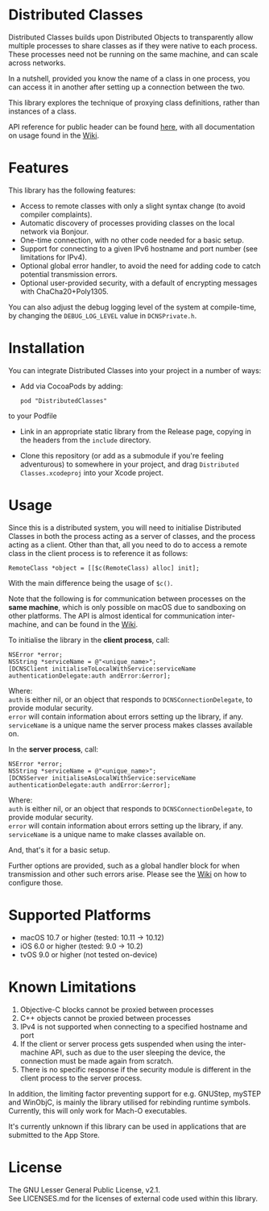 Distributed Classes
===================

Distributed Classes builds upon Distributed Objects to transparently allow multiple processes to share classes as if they were native to each process. These processes need not be running on the same machine, and can scale across networks.

In a nutshell, provided you know the name of a class in one process, you can access it in another after setting up a connection between the two.

This library explores the technique of proxying class definitions, rather than instances of a class.

API reference for public header can be found [here](http://incendo.ws/projects/Distributed-Classes/), with all documentation on usage found in the [Wiki](https://github.com/Matchstic/Distributed-Classes/wiki/).

Features
===================

This library has the following features:

- Access to remote classes with only a slight syntax change (to avoid compiler complaints).
- Automatic discovery of processes providing classes on the local network via Bonjour.
- One-time connection, with no other code needed for a basic setup.
- Support for connecting to a given IPv6 hostname and port number (see limitations for IPv4).
- Optional global error handler, to avoid the need for adding code to catch potential transmission errors.
- Optional user-provided security, with a default of encrypting messages with ChaCha20+Poly1305.

You can also adjust the debug logging level of the system at compile-time, by changing the ```DEBUG_LOG_LEVEL``` value in ```DCNSPrivate.h```.

Installation
===================

You can integrate Distributed Classes into your project in a number of ways:

- Add via CocoaPods by adding:

    ```pod "DistributedClasses"```
    
to your Podfile

- Link in an appropriate static library from the Release page, copying in the headers from the ```include``` directory.

- Clone this repository (or add as a submodule if you're feeling adventurous) to somewhere in your project, and drag ```Distributed Classes.xcodeproj``` into your Xcode project.

Usage
===================

Since this is a distributed system, you will need to initialise Distributed Classes in both the process acting as a server of classes, and the process acting as a client. Other than that, all you need to do to access a remote class in the client process is to reference it as follows:

```RemoteClass *object = [[$c(RemoteClass) alloc] init];```

With the main difference being the usage of ```$c()```.

Note that the following is for communication between processes on the **same machine**, which is only possible on macOS due to sandboxing on other platforms. The API is almost identical for communication inter-machine, and can be found in the [Wiki](https://github.com/Matchstic/Distributed-Classes/wiki/API:-Init:-Inter-Machine).

To initialise the library in the **client process**, call:

```
NSError *error;
NSString *serviceName = @"<unique_name>";
[DCNSClient initialiseToLocalWithService:serviceName authenticationDelegate:auth andError:&error];
```

Where:  
```auth``` is either nil, or an object that responds to ```DCNSConnectionDelegate```, to provide modular security.  
```error``` will contain information about errors setting up the library, if any.  
```serviceName``` is a unique name the server process makes classes available on.  

In the **server process**, call:

```
NSError *error;
NSString *serviceName = @"<unique_name>";
[DCNSServer initialiseAsLocalWithService:serviceName authenticationDelegate:auth andError:&error];
```

Where:  
```auth``` is either nil, or an object that responds to ```DCNSConnectionDelegate```, to provide modular security.  
```error``` will contain information about errors setting up the library, if any.  
```serviceName``` is a unique name to make classes available on.  

And, that's it for a basic setup.

Further options are provided, such as a global handler block for when transmission and other such errors arise. Please see the [Wiki](https://github.com/Matchstic/Distributed-Classes/wiki) on how to configure those.

Supported Platforms
===================

- macOS 10.7 or higher (tested: 10.11 -> 10.12)
- iOS 6.0 or higher (tested: 9.0 -> 10.2)
- tvOS 9.0 or higher (not tested on-device)

Known Limitations
===================

1. Objective-C blocks cannot be proxied between processes
2. C++ objects cannot be proxied between processes
3. IPv4 is not supported when connecting to a specified hostname and port
4. If the client or server process gets suspended when using the inter-machine API, such as due to the user sleeping the device, the connection must be made again from scratch.
5. There is no specific response if the security module is different in the client process to the server process.

In addition, the limiting factor preventing support for e.g. GNUStep, mySTEP and WinObjC, is mainly the library utilised for rebinding runtime symbols. Currently, this will only work for Mach-O executables.

It's currently unknown if this library can be used in applications that are submitted to the App Store. 

License
===================

The GNU Lesser General Public License, v2.1.  
See LICENSES.md for the licenses of external code used within this library.
